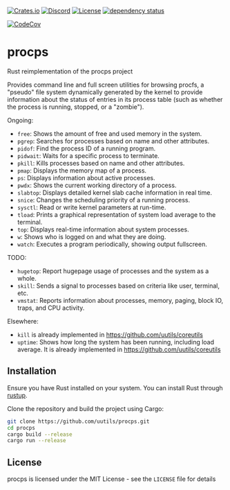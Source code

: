 [![Crates.io](https://img.shields.io/crates/v/procps.svg)](https://crates.io/crates/procps)
[![Discord](https://img.shields.io/badge/discord-join-7289DA.svg?logo=discord&longCache=true&style=flat)](https://discord.gg/wQVJbvJ)
[![License](http://img.shields.io/badge/license-MIT-blue.svg)](https://github.com/uutils/procps/blob/main/LICENSE)
[![dependency status](https://deps.rs/repo/github/uutils/procps/status.svg)](https://deps.rs/repo/github/uutils/procps)

[![CodeCov](https://codecov.io/gh/uutils/procps/branch/master/graph/badge.svg)](https://codecov.io/gh/uutils/procps)

# procps

Rust reimplementation of the procps project

Provides command line and full screen utilities for browsing procfs, a "pseudo" file system dynamically generated by the kernel to provide information about the status of entries in its process table (such as whether the process is running, stopped, or a "zombie").

Ongoing:
* `free`: Shows the amount of free and used memory in the system.
* `pgrep`: Searches for processes based on name and other attributes.
* `pidof`: Find the process ID of a running program.
* `pidwait`: Waits for a specific process to terminate.
* `pkill`: Kills processes based on name and other attributes.
* `pmap`: Displays the memory map of a process.
* `ps`: Displays information about active processes.
* `pwdx`: Shows the current working directory of a process.
* `slabtop`: Displays detailed kernel slab cache information in real time.
* `snice`: Changes the scheduling priority of a running process.
* `sysctl`: Read or write kernel parameters at run-time.
* `tload`: Prints a graphical representation of system load average to the terminal.
* `top`: Displays real-time information about system processes.
* `w`: Shows who is logged on and what they are doing.
* `watch`: Executes a program periodically, showing output fullscreen.

TODO:
* `hugetop`: Report hugepage usage of processes and the system as a whole.
* `skill`: Sends a signal to processes based on criteria like user, terminal, etc.
* `vmstat`: Reports information about processes, memory, paging, block IO, traps, and CPU activity.

Elsewhere:

 * `kill` is already implemented in https://github.com/uutils/coreutils
 * `uptime`: Shows how long the system has been running, including load average. It is already implemented in https://github.com/uutils/coreutils

## Installation

Ensure you have Rust installed on your system. You can install Rust through [rustup](https://rustup.rs/).

Clone the repository and build the project using Cargo:

```bash
git clone https://github.com/uutils/procps.git
cd procps
cargo build --release
cargo run --release
```

## License

procps is licensed under the MIT License - see the `LICENSE` file for details
